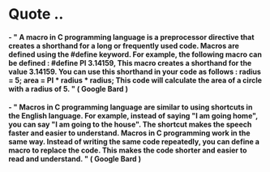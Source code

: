 # Quote ..

#### - " A macro in C programming language is a preprocessor directive that creates a shorthand for a long or frequently used code. Macros are defined using the #define keyword. For example, the following macro can be defined : #define PI 3.14159, This macro creates a shorthand for the value 3.14159. You can use this shorthand in your code as follows : radius = 5; area = PI * radius * radius; This code will calculate the area of a circle with a radius of 5. " ( Google Bard )

#### - " Macros in C programming language are similar to using shortcuts in the English language. For example, instead of saying "I am going home", you can say "I am going to the house". The shortcut makes the speech faster and easier to understand. Macros in C programming work in the same way. Instead of writing the same code repeatedly, you can define a macro to replace the code. This makes the code shorter and easier to read and understand. " ( Google Bard )

